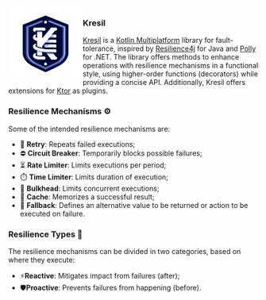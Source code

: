 <img  align="left" src="kresil-logo.png" alt="Kresil" width="150"> 

### Kresil

[Kresil](https://github.com/kresil/kresil) is a [Kotlin Multiplatform](https://kotlinlang.org/docs/multiplatform.html) library for fault-tolerance,
inspired by [Resilience4j](https://resilience4j.readme.io/docs/getting-started) for Java and [Polly](https://github.com/App-vNext/Polly) for .NET. The library offers methods to enhance operations with resilience mechanisms in a functional style, using higher-order functions (decorators) while providing a concise API.
Additionally, Kresil offers extensions for [Ktor](https://ktor.io/) as plugins.

### Resilience Mechanisms ⚙️

Some of the intended resilience mechanisms are:
- 🔄 **Retry**: Repeats failed executions;
- ⛔ **Circuit Breaker**: Temporarily blocks possible failures;
- ⏳ **Rate Limiter**: Limits executions per period;
- ⏱️ **Time Limiter**: Limits duration of execution;
- 🚧 **Bulkhead**: Limits concurrent executions;
- 💾 **Cache**: Memorizes a successful result;
- 🛟 **Fallback**: Defines an alternative value to be returned or action to be executed on failure.

### Resilience Types 🔖

The resilience mechanisms can be divided in two categories, based on where they execute:
- ⚡**Reactive**: Mitigates impact from failures (after);
- 🛡️**Proactive**: Prevents failures from happening (before).
